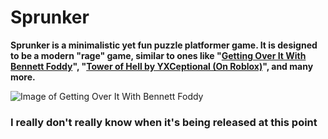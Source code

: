 # Sprunker
**Sprunker is a minimalistic yet fun puzzle platformer game. It is designed to be a modern "rage" game, similar
to ones like "[Getting Over It With Bennett Foddy](https://store.steampowered.com/app/240720/Getting_Over_It_with_Bennett_Foddy/)", 
"[Tower of Hell by YXCeptional (On Roblox)](https://www.roblox.com/games/1962086868/Tower-of-Hell)", and many more.**

![Image of Getting Over It With Bennett Foddy](https://imgur.com/gallery/CvDXz0I)

### I really don't really know when it's being released at this point
